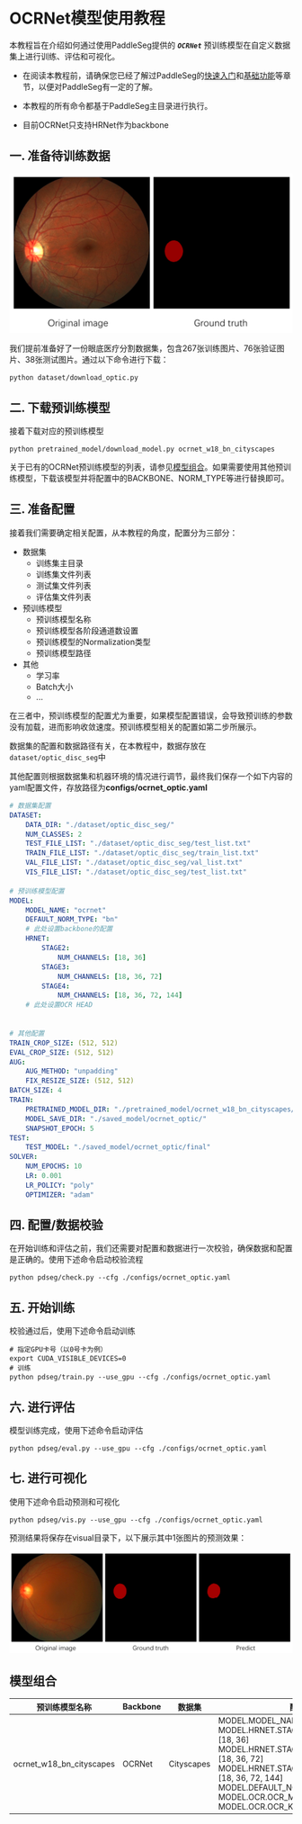 # OCRNet模型使用教程

本教程旨在介绍如何通过使用PaddleSeg提供的 ***`OCRNet`*** 预训练模型在自定义数据集上进行训练、评估和可视化。

* 在阅读本教程前，请确保您已经了解过PaddleSeg的[快速入门](../README.md#快速入门)和[基础功能](../README.md#基础功能)等章节，以便对PaddleSeg有一定的了解。

* 本教程的所有命令都基于PaddleSeg主目录进行执行。

* 目前OCRNet只支持HRNet作为backbone

## 一. 准备待训练数据

![](./imgs/optic.png)

我们提前准备好了一份眼底医疗分割数据集，包含267张训练图片、76张验证图片、38张测试图片。通过以下命令进行下载：

```shell
python dataset/download_optic.py
```


## 二. 下载预训练模型

接着下载对应的预训练模型

```shell
python pretrained_model/download_model.py ocrnet_w18_bn_cityscapes
```

关于已有的OCRNet预训练模型的列表，请参见[模型组合](#模型组合)。如果需要使用其他预训练模型，下载该模型并将配置中的BACKBONE、NORM_TYPE等进行替换即可。

## 三. 准备配置

接着我们需要确定相关配置，从本教程的角度，配置分为三部分：

* 数据集
  * 训练集主目录
  * 训练集文件列表
  * 测试集文件列表
  * 评估集文件列表
* 预训练模型
  * 预训练模型名称
  * 预训练模型各阶段通道数设置
  * 预训练模型的Normalization类型
  * 预训练模型路径
* 其他
  * 学习率
  * Batch大小
  * ...

在三者中，预训练模型的配置尤为重要，如果模型配置错误，会导致预训练的参数没有加载，进而影响收敛速度。预训练模型相关的配置如第二步所展示。

数据集的配置和数据路径有关，在本教程中，数据存放在`dataset/optic_disc_seg`中

其他配置则根据数据集和机器环境的情况进行调节，最终我们保存一个如下内容的yaml配置文件，存放路径为**configs/ocrnet_optic.yaml**

```yaml
# 数据集配置
DATASET:
    DATA_DIR: "./dataset/optic_disc_seg/"
    NUM_CLASSES: 2
    TEST_FILE_LIST: "./dataset/optic_disc_seg/test_list.txt"
    TRAIN_FILE_LIST: "./dataset/optic_disc_seg/train_list.txt"
    VAL_FILE_LIST: "./dataset/optic_disc_seg/val_list.txt"
    VIS_FILE_LIST: "./dataset/optic_disc_seg/test_list.txt"

# 预训练模型配置
MODEL:
    MODEL_NAME: "ocrnet"
    DEFAULT_NORM_TYPE: "bn"
    # 此处设置backbone的配置
    HRNET:
        STAGE2:
            NUM_CHANNELS: [18, 36]
        STAGE3:
            NUM_CHANNELS: [18, 36, 72]
        STAGE4:
            NUM_CHANNELS: [18, 36, 72, 144]
    # 此处设置OCR HEAD
    

# 其他配置
TRAIN_CROP_SIZE: (512, 512)
EVAL_CROP_SIZE: (512, 512)
AUG:
    AUG_METHOD: "unpadding"
    FIX_RESIZE_SIZE: (512, 512)
BATCH_SIZE: 4
TRAIN:
    PRETRAINED_MODEL_DIR: "./pretrained_model/ocrnet_w18_bn_cityscapes/"
    MODEL_SAVE_DIR: "./saved_model/ocrnet_optic/"
    SNAPSHOT_EPOCH: 5
TEST:
    TEST_MODEL: "./saved_model/ocrnet_optic/final"
SOLVER:
    NUM_EPOCHS: 10
    LR: 0.001
    LR_POLICY: "poly"
    OPTIMIZER: "adam"
```

## 四. 配置/数据校验

在开始训练和评估之前，我们还需要对配置和数据进行一次校验，确保数据和配置是正确的。使用下述命令启动校验流程

```shell
python pdseg/check.py --cfg ./configs/ocrnet_optic.yaml
```


## 五. 开始训练

校验通过后，使用下述命令启动训练

```shell
# 指定GPU卡号（以0号卡为例）
export CUDA_VISIBLE_DEVICES=0
# 训练
python pdseg/train.py --use_gpu --cfg ./configs/ocrnet_optic.yaml
```

## 六. 进行评估

模型训练完成，使用下述命令启动评估

```shell
python pdseg/eval.py --use_gpu --cfg ./configs/ocrnet_optic.yaml
```

## 七. 进行可视化
使用下述命令启动预测和可视化

```shell
python pdseg/vis.py --use_gpu --cfg ./configs/ocrnet_optic.yaml
```

预测结果将保存在visual目录下，以下展示其中1张图片的预测效果：

![](imgs/optic_hrnet.png)

## 模型组合

|预训练模型名称|Backbone|数据集|配置|
|-|-|-|-|
|ocrnet_w18_bn_cityscapes|OCRNet| Cityscapes | MODEL.MODEL_NAME: ocrnet <br> MODEL.HRNET.STAGE2.NUM_CHANNELS: [18, 36] <br> MODEL.HRNET.STAGE3.NUM_CHANNELS: [18, 36, 72] <br> MODEL.HRNET.STAGE4.NUM_CHANNELS: [18, 36, 72, 144] <br> MODEL.DEFAULT_NORM_TYPE: bn <br> MODEL.OCR.OCR_MID_CHANNELS: 512 <br> MODEL.OCR.OCR_KEY_CHANNELS: 256|
